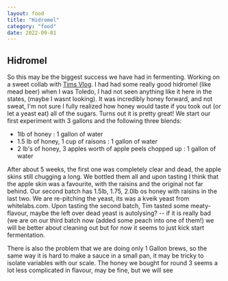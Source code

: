 ```yaml
---
layout: food
title: "Hidromel"
category: "food"
date: 2022-09-01
---
```


<h2>Hidromel</h2>
So this may be the biggest success we have had in fermenting.  Working on a sweet collab with 
<a href="https://www.youtube.com/user/timrulz54">Tims Vlog</a>.  I had had some really good hidromel (like mead beer) when I was Toledo, 
I had not seen anything like it here in the states, (maybe I wasnt looking).  It was incredibly honey forward, and not sweat, 
I'm not sure I fully realized how honey would taste if you took out (or let a yeast eat) all of the sugars. Turns out it is pretty great!  
We start our first experiment with 3 gallons and the following three blends:
<ul>
  <li>1lb of honey : 1 gallon of water</li>
  <li>1.5 lb of honey, 1 cup of raisons : 1 gallon of water</li>
  <li>2 lb's of honey, 3 apples worth of apple peels chopped up : 1 gallon of water</li>
</ul>

After about 5 weeks, the first one was completely clear and dead, the apple skins still chugging a long.  We bottled them all and upon tasting I think 
that the apple skin was a favourite, with the raisins and the original not far behind.  Our second batch has 1.5lb, 1.75, 2.0lb os honey with raisins in the last two.  We are re-pitching the yeast, its was a kveik yeast from whitelabs.com.  Upon tasting the second batch, Tim tasted some meaty-flavour, maybe the left over dead yeast is autolysing? -- if it is really bad (we are on our third batch now (added some peach into one of them!) we will be better about cleaning out but for now it seems to just kick start fermentation.

There is also the problem that we are doing only 1 Gallon brews, so the same way it is hard to make a sauce in a small pan, it may be tricky to isolate variables with our scale.  The honey we bought for round 3 seems a lot less complicated in flavour, may be fine, but we will see
